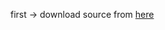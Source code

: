 first -> download source from <a href="https://github.com/yudiantara-gde/yudiantara-gde.github.io">here</a>
